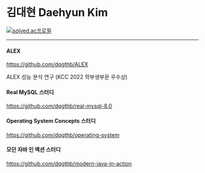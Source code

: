 <!--![dqgthb](https://capsule-render.vercel.app/api?type=slice&color=auto&height=200&text=dqgthb&fontAlign=70&rotate=13&fontAlignY=25&desc=&descAlign=70.&descAlignY=44) -->

# 김대현 Daehyun Kim

[![solved.ac프로필](http://mazassumnida.wtf/api/v2/generate_badge?boj=dkbkjn)](https://solved.ac/dkbkjn)

---

#### ALEX

https://github.com/dqgthb/ALEX

ALEX 성능 분석 연구 (KCC 2022 학부생부문 우수상)

#### Real MySQL 스터디

https://github.com/dqgthb/real-mysql-8.0

#### Operating System Concepts 스터디

https://github.com/dqgthb/operating-system

#### 모던 자바 인 액션 스터디

https://github.com/dqgthb/modern-java-in-action
